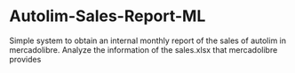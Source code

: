 # Autolim-Sales-Report-ML
Simple system to obtain an internal monthly report of the sales of autolim in mercadolibre. Analyze the information of the sales.xlsx that mercadolibre provides
